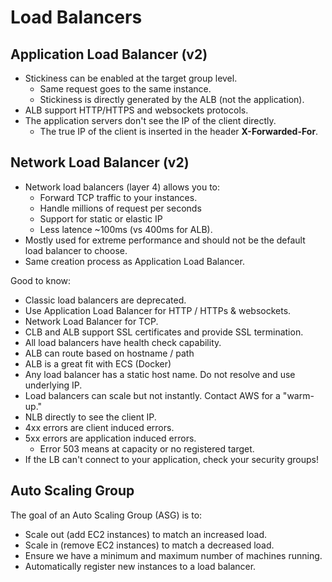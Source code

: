 # Load Balancers

## Application Load Balancer (v2)

* Stickiness can be enabled at the target group level.
  * Same request goes to the same instance.
  * Stickiness is directly generated by the ALB (not the application).
* ALB support HTTP/HTTPS and websockets protocols.
* The application servers don't see the IP of the client directly.
  * The true IP of the client is inserted in the header **X-Forwarded-For**.

## Network Load Balancer (v2)

* Network load balancers (layer 4) allows you to:
  * Forward TCP traffic to your instances.
  * Handle millions of request per seconds
  * Support for static or elastic IP
  * Less latence ~100ms (vs 400ms for ALB).
* Mostly used for extreme performance and should not be the default load balancer to choose.
* Same creation process as Application Load Balancer.

Good to know:

* Classic load balancers are deprecated.
* Use Application Load Balancer for HTTP / HTTPs & websockets.
* Network Load Balancer for TCP.
* CLB and ALB support SSL certificates and provide SSL termination.
* All load balancers have health check capability.
* ALB can route based on hostname / path
* ALB is a great fit with ECS (Docker)
* Any load balancer has a static host name. Do not resolve and use underlying IP.
* Load balancers can scale but not instantly. Contact AWS for a "warm-up."
* NLB directly to see the client IP.
* 4xx errors are client induced errors.
* 5xx errors are application induced errors.
  * Error 503 means at capacity or no registered target.
* If the LB can't connect to your application, check your security groups!

## Auto Scaling Group

The goal of an Auto Scaling Group (ASG) is to:

* Scale out (add EC2 instances) to match an increased load.
* Scale in (remove EC2 instances) to match a decreased load.
* Ensure we have a minimum and maximum number of machines running.
* Automatically register new instances to a load balancer.